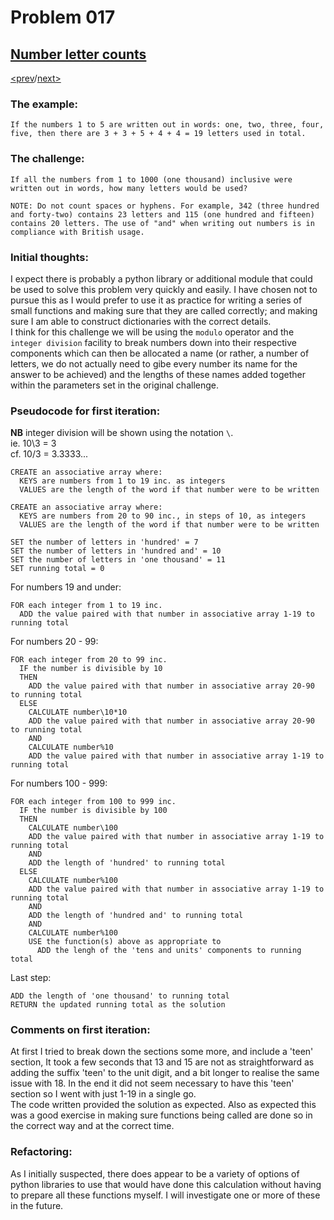 # Problem 017

## [Number letter counts](https://projecteuler.net/problem=17)

[<prev](./../DIR016_power_digit_sum/README.md)/[next>](./../DIR018_maximum_sum_path_I/README.md) 

### The example:
`If the numbers 1 to 5 are written out in words: one, two, three, four, five, then there are 3 + 3 + 5 + 4 + 4 = 19 letters used in total.`

### The challenge:
`If all the numbers from 1 to 1000 (one thousand) inclusive were written out in words, how many letters would be used?`

`NOTE: Do not count spaces or hyphens. For example, 342 (three hundred and forty-two) contains 23 letters and 115 (one hundred and fifteen) contains 20 letters. The use of "and" when writing out numbers is in compliance with British usage.`

### Initial thoughts:
I expect there is probably a python library or additional module that could be used to solve this problem very quickly and easily. I have chosen not to pursue this as I would prefer to use it as practice for writing a series of small functions and making sure that they are called correctly; and making sure I am able to construct dictionaries with the correct details.\
I think for this challenge we will be using the `modulo` operator and the `integer division` facility to break numbers down into their respective components which can then be allocated a name (or rather, a number of letters, we do not actually need to gibe every number its name for the answer to be achieved) and the lengths of these names added together within the parameters set in the original challenge.

### Pseudocode for first iteration:
**NB** integer division will be shown using the notation `\`. \
ie. 10\3 = 3 \
cf. 10/3 = 3.3333...
```
CREATE an associative array where:
  KEYS are numbers from 1 to 19 inc. as integers
  VALUES are the length of the word if that number were to be written

CREATE an associative array where:
  KEYS are numbers from 20 to 90 inc., in steps of 10, as integers
  VALUES are the length of the word if that number were to be written

SET the number of letters in 'hundred' = 7
SET the number of letters in 'hundred and' = 10
SET the number of letters in 'one thousand' = 11
SET running total = 0
```
For numbers 19 and under:
```
FOR each integer from 1 to 19 inc.
  ADD the value paired with that number in associative array 1-19 to running total
```
For numbers 20 - 99:
```
FOR each integer from 20 to 99 inc.
  IF the number is divisible by 10
  THEN 
    ADD the value paired with that number in associative array 20-90 to running total
  ELSE
    CALCULATE number\10*10
    ADD the value paired with that number in associative array 20-90 to running total
    AND
    CALCULATE number%10
    ADD the value paired with that number in associative array 1-19 to running total
```
For numbers 100 - 999:
```
FOR each integer from 100 to 999 inc.
  IF the number is divisible by 100
  THEN
    CALCULATE number\100
    ADD the value paired with that number in associative array 1-19 to running total
    AND
    ADD the length of 'hundred' to running total
  ELSE
    CALCULATE number%100
    ADD the value paired with that number in associative array 1-19 to running total
    AND
    ADD the length of 'hundred and' to running total
    AND
    CALCULATE number%100
    USE the function(s) above as appropriate to
      ADD the lengh of the 'tens and units' components to running total
```
Last step:
```
ADD the length of 'one thousand' to running total
RETURN the updated running total as the solution
```

### Comments on first iteration:
At first I tried to break down the sections some more, and include a 'teen' section, It took a few seconds that 13 and 15 are not as straightforward as adding the suffix 'teen' to the unit digit, and a bit longer to realise the same issue with 18. In the end it did not seem necessary to have this 'teen' section so I went with just 1-19 in a single go. \
The code written provided the solution as expected. Also as expected this was a good exercise in making sure functions being called are done so in the correct way and at the correct time. 

### Refactoring:
As I initially suspected, there does appear to be a variety of options of python libraries to use that would have done this calculation  without having to prepare all these functions myself. I will investigate one or more of these in the future.
